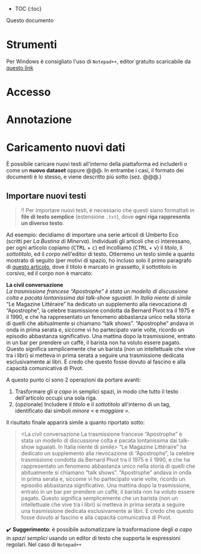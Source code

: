 * TOC
{:toc}

Questo documento 

# Strumenti

Per Windows è consigliato l'uso di `Notepad++`, editor gratuito scaricabile da [questo link](https://notepad-plus-plus.org/downloads/)

# Accesso

# Annotazione

# Caricamento nuovi dati

È possibile caricare nuovi testi all'interno della piattaforma ed includerli o come un **nuovo dataset** oppure @@@. In entrambe i casi, il formato dei documenti è lo stesso, e viene descritto più sotto (sez. @@@.)

## Importare nuovi testi

> :bangbang: Per importare nuovi testi, è necessario che questi siano formattati in **file di testo semplice** (estensione `.txt`), dove **ogni riga rappresenta un diverso testo**.  

Ad esempio: decidiamo di importare una serie articoli di Umberto Eco (scritti per *La Bustina di Minerva*). Individuati gli articoli che ci interessano, per ogni articolo copiamo (<kbd>CTRL</kbd> + <kbd>c</kbd>) ed incolliamo (<kbd>CTRL</kbd> + <kbd>v</kbd>) il *titolo*, il *sottotitolo*, ed il *corpo* nell'editor di testo. Otterremo un testo simile a quanto mostrato di seguito (per motivi di spazio, ho incluso solo il primo paragrafo di [questo articolo](https://espresso.repubblica.it/opinioni/la-bustina-di-minerva/2015/12/22/news/la-civil-conversazione-1.244548), dove il titolo è marcato in grassetto, il sottotitolo in corsivo, ed il corpo non è marcato:

**La civil conversazione**  
*La trasmissione francese “Apostrophe” è stata un modello di discussione colta e pacata lontanissima dai talk-show sguaiati. In Italia niente di simile*  
“Le Magazine Littéraire” ha dedicato un supplemento alla rievocazione di “Apostrophe”, la celebre trasmissione condotta da Bernard Pivot tra il 1975 e il 1990, e che ha rappresentato un fenomeno abbastanza unico nella storia di quelli che abitualmente si chiamano “talk shows”. “Apostrophe” andava in onda in prima serata e, siccome vi ho partecipato varie volte, ricordo un episodio abbastanza significativo. Una mattina dopo la trasmissione, entrato in un bar per prendere un caffè, il barista non ha voluto essere pagato. Questo significa semplicemente che un barista (non un intellettuale che vive tra i libri) si metteva in prima serata a seguire una trasmissione dedicata esclusivamente ai libri. E credo che questo fosse dovuto al fascino e alla capacità comunicativa di Pivot.

A questo punto ci sono 2 operazioni da portare avanti:

1. Trasformare gli *a capo* in semplici spazi, in modo che tutto il testo dell'articolo occupi una sola riga.
2. (opzionale) Includere il *titolo* e il *sottotitolo* all'interno di un tag, identificato dai simboli *minore* <kbd><</kbd> e *maggiore* <kbd>></kbd>.

Il risultato finale apparirà simile a quanto riportato sotto:

> <La civil conversazione La trasmissione francese “Apostrophe” è stata un modello di discussione colta e pacata lontanissima dai talk-show sguaiati. In Italia niente di simile> “Le Magazine Littéraire” ha dedicato un supplemento alla rievocazione di “Apostrophe”, la celebre trasmissione condotta da Bernard Pivot tra il 1975 e il 1990, e che ha rappresentato un fenomeno abbastanza unico nella storia di quelli che abitualmente si chiamano “talk shows”. “Apostrophe” andava in onda in prima serata e, siccome vi ho partecipato varie volte, ricordo un episodio abbastanza significativo. Una mattina dopo la trasmissione, entrato in un bar per prendere un caffè, il barista non ha voluto essere pagato. Questo significa semplicemente che un barista (non un intellettuale che vive tra i libri) si metteva in prima serata a seguire una trasmissione dedicata esclusivamente ai libri. E credo che questo fosse dovuto al fascino e alla capacità comunicativa di Pivot.

:heavy_check_mark: **Suggerimento**: è possibile automatizzare la trasformazione degli *a capo* in *spazi semplici* usando un editor di testo che supporta le espressioni regolari. Nel caso di `Notepad++`
